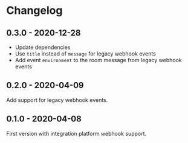 # Changelog

## 0.3.0 - 2020-12-28

* Update dependencies
* Use `title` instead of `message` for legacy webhook events
* Add event `environment` to the room message from legacy webhook events

## 0.2.0 - 2020-04-09

Add support for legacy webhook events.

## 0.1.0 - 2020-04-08

First version with integration platform webhook support.
